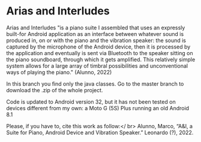 <h1>Arias and Interludes</h1>

Arias and Interludes "is a piano suite I assembled that uses an expressly built-for Android application as an interface between whatever sound is produced in, on or with the piano and the vibration speaker: the sound is captured by the microphone of the Android device, then it is processed by the application and eventually is sent via Bluetooth to the speaker sitting on the piano soundboard, through which it gets amplified. This relatively simple system allows for a large array of timbral possibilities and unconventional ways of playing the piano." (Alunno, 2022)

In this branch you find only the java classes. Go to the master branch to download the .zip of the whole project.

Code is updated to Android version 32, but it has not been tested on devices different from my own: a Moto G (5S) Plus running an old Android 8.1

Please, if you have to, cite this work as follow:</ br>
Alunno, Marco, “A&I, a Suite for Piano, Android Device and Vibration Speaker.” Leonardo (?), 2022.
